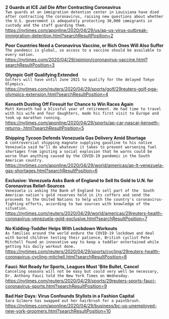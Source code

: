 **2 Guards at ICE Jail Die After Contracting Coronavirus**\
`Two guards at an immigration detention center in Louisiana have died after contracting the coronavirus, raising new questions about whether the U.S. government is adequately protecting 30,000 immigrants in custody and the staff guarding them.`\
https://nytimes.com/aponline/2020/04/29/us/ap-us-virus-outbreak-immigration-detention.html?searchResultPosition=2

**Poor Countries Need a Coronavirus Vaccine, or Rich Ones Will Also Suffer**\
`The pandemic is global, so access to a vaccine should be available to every nation.`\
https://nytimes.com/2020/04/29/opinion/coronavirus-vaccine.html?searchResultPosition=3

**Olympic Golf Qualifying Extended**\
`Golfers will have until June 2021 to qualify for the delayed Tokyo Olympics.`\
https://nytimes.com/reuters/2020/04/29/sports/golf/29reuters-golf-pga-olympics-extension.html?searchResultPosition=4

**Kenseth Dusting Off Firesuit for Chance to Win Races Again**\
`Matt Kenseth had a blissful year of retirement. He had time to travel with his wife and four daughters, made his first visit to Europe and took up marathon running. `\
https://nytimes.com/aponline/2020/04/29/sports/ap-car-nascar-kenseth-returns-.html?searchResultPosition=5

**Shipping Tycoon Defends Venezuela Gas Delivery Amid Shortage**\
`A controversial shipping magnate supplying gasoline to his native Venezuela said he’ll do whatever it takes to prevent worsening fuel shortages from igniting a social explosion that he warns could be worse than anything caused by the COVID-19 pandemic in the South American country.`\
https://nytimes.com/aponline/2020/04/29/world/americas/ap-lt-venezuela-gas-shortages.html?searchResultPosition=6

**Exclusive: Venezuela Asks Bank of England to Sell Its Gold to U.N. for Coronavirus Relief-Sources**\
`Venezuela is asking the Bank of England to sell part of the  South American nation's gold reserves held in its coffers and send the proceeds to the United Nations to help with the country's coronavirus-fighting efforts, according to two sources with knowledge of the situation.`\
https://nytimes.com/reuters/2020/04/29/world/americas/29reuters-health-coronavirus-venezuela-gold-exclusive.html?searchResultPosition=7

**No Kidding-Toddler Helps With Lockdown Workouts**\
`As families around the world endure the COVID-19 lockdown and deal with bored children testing their patience, British cyclist Pete Mitchell found an innovative way to keep a toddler entertained while getting his daily workout done.`\
https://nytimes.com/reuters/2020/04/29/sports/cycling/29reuters-health-coronavirus-cycling-mitchell.html?searchResultPosition=8

**Fauci: Not Ready for Sports, Leagues Must 'Bite Bullet, Cancel**\
`Canceling seasons will not be easy but could very well be necessary, Dr. Anthony Fauci told the New York Times on Wednesday.`\
https://nytimes.com/reuters/2020/04/29/sports/29reuters-sports-fauci-coronavirus-sports.html?searchResultPosition=9

**Bad Hair Days: Virus Confounds Stylists in a Fashion Capital**\
`Sara Gilmore has swapped out her hairbrush for a paintbrush.`\
https://nytimes.com/aponline/2020/04/29/business/bc-us-unemployed-new-york-groomers.html?searchResultPosition=10

